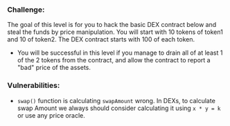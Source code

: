 ### Challenge:
The goal of this level is for you to hack the basic DEX contract below and steal the funds by price manipulation.
You will start with 10 tokens of token1 and 10 of token2. The DEX contract starts with 100 of each token.
- You will be successful in this level if you manage to drain all of at least 1 of the 2 tokens from the contract, and allow the contract to report a "bad" price of the assets.

### Vulnerabilities:
- `swap()` function is calculating `swapAmount` wrong. In DEXs, to calculate swap Amount we always should consider calculating it using `x * y = k` or use any price oracle.
